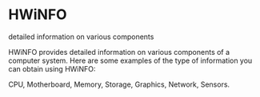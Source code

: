 # HWiNFO
detailed information on various components

HWiNFO provides detailed information on various components of a computer system. Here are some examples of the type of information you can obtain using HWiNFO:

CPU,
Motherboard,
Memory,
Storage, 
Graphics,
Network,
Sensors.
